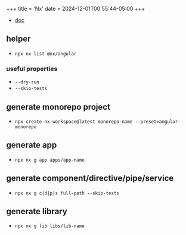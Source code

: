 +++
title = 'Nx'
date = 2024-12-01T00:55:44-05:00
+++

- [doc](https://nx.dev/getting-started/tutorials/angular-monorepo-tutorial)

## helper
- `npx nx list @nx/angular`

### useful properties
- `--dry-run`
- `--skip-tests`

## generate monorepo project
- `npx create-nx-workspace@latest monorepo-name --preset=angular-monorepo`

## generate app
- `npx nx g app apps/app-name`

## generate component/directive/pipe/service
- `npx nx g c|d|p|s full-path --skip-tests`

## generate library
- `npx nx g lib libs/lib-name`
